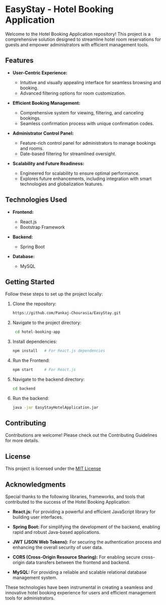 # EasyStay - Hotel Booking Application

Welcome to the Hotel Booking Application repository! This project is a comprehensive solution designed to streamline hotel room reservations for guests and empower administrators with efficient management tools.

## Features

- **User-Centric Experience:**
  - Intuitive and visually appealing interface for seamless browsing and booking.
  - Advanced filtering options for room customization.

- **Efficient Booking Management:**
  - Comprehensive system for viewing, filtering, and canceling bookings.
  - Seamless confirmation process with unique confirmation codes.

- **Administrator Control Panel:**
  - Feature-rich control panel for administrators to manage bookings and rooms.
  - Date-based filtering for streamlined oversight.

- **Scalability and Future Readiness:**
  - Engineered for scalability to ensure optimal performance.
  - Explores future enhancements, including integration with smart technologies and globalization features.

## Technologies Used

- **Frontend:**
  - React.js
  - Bootstrap Framework

- **Backend:**
  - Spring Boot

- **Database:**
  - MySQL

## Getting Started

Follow these steps to set up the project locally:

1. Clone the repository:

   ```bash
   https://github.com/Pankaj-Chourasia/EasyStay.git
   ```
2. Navigate to the project directory:
   ```bash
    cd hotel-booking-app
   ```
3. Install dependencies:
   ```bash
   npm install   # For React.js dependencies
   ```
4. Run the Frontend:
   ```bash
   npm start     # For React.js
   ```
5. Navigate to the backend directory:
   ```bash
   cd backend
   ```
6. Run the backend:
   ```bash
   java -jar EasyStayHotelApplication.jar
   ```
## Contributing
Contributions are welcome! Please check out the Contributing Guidelines for more details.

## License
This project is licensed under the [MIT License](LICENSE)

## Acknowledgments

Special thanks to the following libraries, frameworks, and tools that contributed to the success of the Hotel Booking Application:

- **React.js:** For providing a powerful and efficient JavaScript library for building user interfaces.

- **Spring Boot:** For simplifying the development of the backend, enabling rapid and robust Java-based applications.

- **JWT (JSON Web Tokens):** For securing the authentication process and enhancing the overall security of user data.

- **CORS (Cross-Origin Resource Sharing):** For enabling secure cross-origin data transfers between the frontend and backend.

- **MySQL:** For providing a reliable and scalable relational database management system.

These technologies have been instrumental in creating a seamless and innovative hotel booking experience for users and efficient management tools for administrators.

